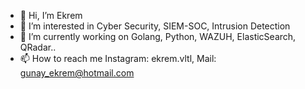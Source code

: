 - 👋 Hi, I’m Ekrem
- 👀 I’m interested in Cyber Security, SIEM-SOC, Intrusion Detection
- 🌱 I’m currently working on Golang, Python, WAZUH, ElasticSearch, QRadar..
- 📫 How to reach me Instagram: ekrem.vltl, Mail: gunay_ekrem@hotmail.com

<!---
gunayDev/gunayDev is a ✨ special ✨ repository because its `README.md` (this file) appears on your GitHub profile.
You can click the Preview link to take a look at your changes.
--->
